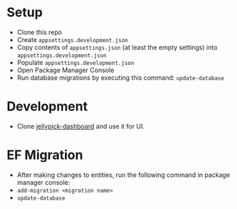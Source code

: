 # Setup
* Clone this repo
* Create `appsettings.development.json`
* Copy contents of `appsettings.json` (at least the empty settings) into `appsettings.development.json`
* Populate `appsettings.development.json`
* Open Package Manager Console
* Run database migrations by executing this command: `update-database`

# Development
* Clone [jellypick-dashboard](https://github.com/johnnyoshika/jellypic-dashboard) and use it for UI.

# EF Migration
* After making changes to entities, run the following command in package manager console:
* `add-migration <migration name>`
* `update-database`
